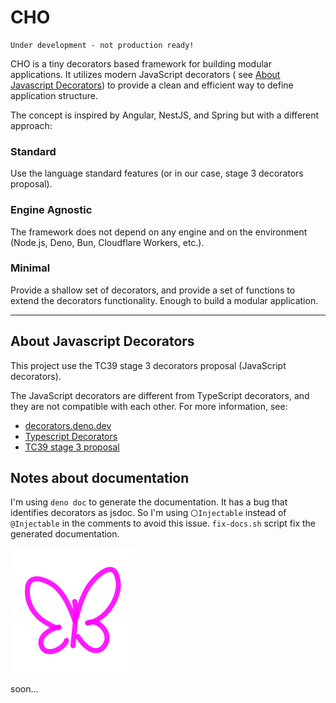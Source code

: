 # CHO

    Under development - not production ready!

CHO is a tiny decorators based framework for building modular applications. It utilizes modern JavaScript decorators (
see [About Javascript Decorators](#about-javascript-decorators)) to provide a clean and efficient way to define
application structure.

The concept is inspired by Angular, NestJS, and Spring but with a different approach:

### Standard

Use the language standard features (or in our case, stage 3 decorators proposal).

### Engine Agnostic

The framework does not depend on any engine and on the environment (Node.js, Deno, Bun, Cloudflare Workers, etc.).

### Minimal

Provide a shallow set of decorators, and provide a set of functions to extend the decorators functionality. Enough to
build a modular application.

---

## About Javascript Decorators

This project use the TC39 stage 3 decorators proposal (JavaScript decorators).

The JavaScript decorators are different from TypeScript decorators, and they are not compatible with each other. For
more information, see:

- [decorators.deno.dev](https://decorators.deno.dev/)
- [Typescript Decorators](https://www.typescriptlang.org/docs/handbook/decorators.html)
- [TC39 stage 3 proposal](https://github.com/tc39/proposal-decorators)

## Notes about documentation

I'm using `deno doc` to generate the documentation. It has a bug that identifies decorators as jsdoc. So I'm using
`〇Injectable` instead of `@Injectable` in the comments to avoid this issue. `fix-docs.sh` script fix the generated
documentation.

<img src="./assets/cho.svg"  alt="CHO" width="200"/>

soon...
